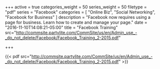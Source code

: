 +++
active = true
categories_weight = 50
series_weight = 50
filetype = "pdf"
series = "Facebook"
categories = [
  "Online Biz",
  "Social Networking",
  "Facebook for Business"
]
description = "Facebook now requires using a page for business. Learn how to create and manage your page."
date = "2016-11-10T14:08:21-05:00"
title = "Facebook Training"
src="http://commsite.partylite.com/CommSite/us/en/Admin_use_-_do_not_delete/Facebook/Facebook_Training_2-2015.pdf"

+++

{{< pdf src="http://commsite.partylite.com/CommSite/us/en/Admin_use_-_do_not_delete/Facebook/Facebook_Training_2-2015.pdf" >}}
